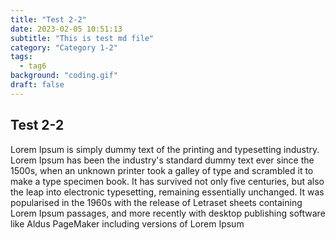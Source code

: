 ```yaml
---
title: "Test 2-2"
date: 2023-02-05 10:51:13
subtitle: "This is test md file"
category: "Category 1-2"
tags:
  - tag6
background: "coding.gif"
draft: false
---
```


## Test 2-2

Lorem Ipsum is simply dummy text of the printing and typesetting industry. Lorem Ipsum has been the industry's standard dummy text ever since the 1500s, when an unknown printer took a galley of type and scrambled it to make a type specimen book. It has survived not only five centuries, but also the leap into electronic typesetting, remaining essentially unchanged. It was popularised in the 1960s with the release of Letraset sheets containing Lorem Ipsum passages, and more recently with desktop publishing software like Aldus PageMaker including versions of Lorem Ipsum
